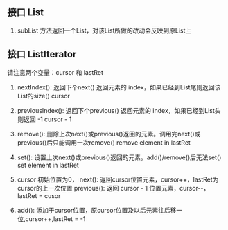 ## 接口 List

1. subList 方法返回一个List，对该List所做的改动会反映到原List上

## 接口 ListIterator
请注意两个变量：cursor 和 lastRet

1. nextIndex(): 返回下个next() 返回元素的 index，如果已经到List尾则返回该List的size()
    cursor

2. previousIndex(): 返回下个previous() 返回元素的 index，如果已经到List头则返回 -1
    cursor - 1

3. remove(): 删除上次next()或previous()返回的元素。调用完next()或previous()后只能调用一次remove()
    remove element in lastRet

4. set(): 设置上次next()或previous()返回的元素。add()/remove()后无法set()
    set element in lastRet

5. cursor 初始位置为0，
    next(): 返回cursor位置元素，cursor++，lastRet为cursor的上一次位置
    previous(): 返回 cursor - 1 位置元素，cursor--，lastRet = cusor

6. add(): 添加于cursor位置，原cursor位置及以后元素往后移一位,cursor++,lastRet = -1